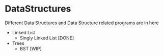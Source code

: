 # DataStructures
Different Data Structures and Data Structure related programs are in here

* Linked List
  * Singly Linked List [DONE]
* Trees
  * BST [WIP]
